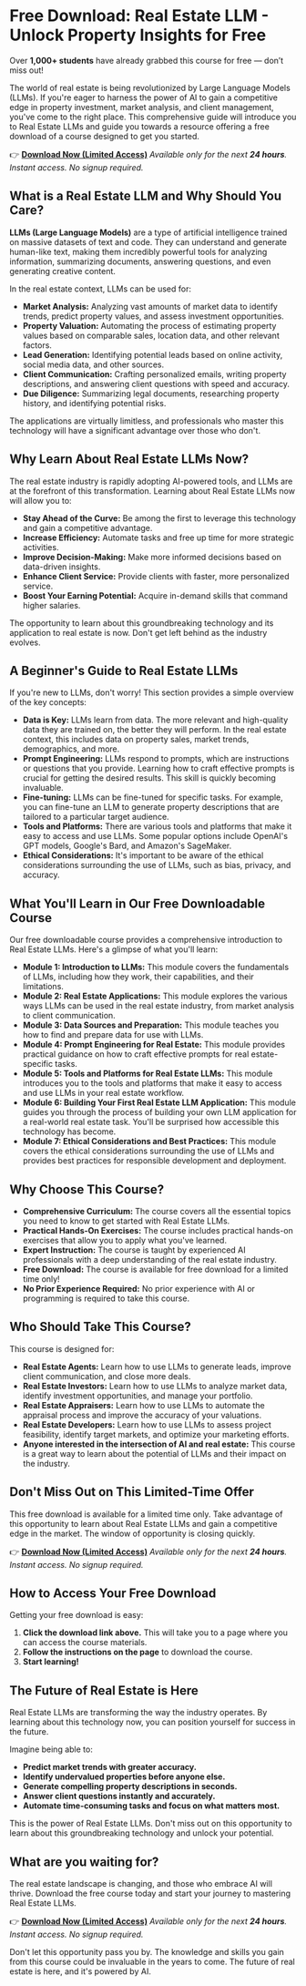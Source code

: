 # Free Download: Real Estate LLM - Unlock Property Insights for Free

Over **1,000+ students** have already grabbed this course for free — don’t miss out!

The world of real estate is being revolutionized by Large Language Models (LLMs). If you're eager to harness the power of AI to gain a competitive edge in property investment, market analysis, and client management, you've come to the right place. This comprehensive guide will introduce you to Real Estate LLMs and guide you towards a resource offering a free download of a course designed to get you started.

👉 **[Download Now (Limited Access)](https://udemywork.com/real-estate-llm)**
_Available only for the next **24 hours**. Instant access. No signup required._

## What is a Real Estate LLM and Why Should You Care?

**LLMs (Large Language Models)** are a type of artificial intelligence trained on massive datasets of text and code. They can understand and generate human-like text, making them incredibly powerful tools for analyzing information, summarizing documents, answering questions, and even generating creative content.

In the real estate context, LLMs can be used for:

*   **Market Analysis:** Analyzing vast amounts of market data to identify trends, predict property values, and assess investment opportunities.
*   **Property Valuation:** Automating the process of estimating property values based on comparable sales, location data, and other relevant factors.
*   **Lead Generation:** Identifying potential leads based on online activity, social media data, and other sources.
*   **Client Communication:** Crafting personalized emails, writing property descriptions, and answering client questions with speed and accuracy.
*   **Due Diligence:** Summarizing legal documents, researching property history, and identifying potential risks.

The applications are virtually limitless, and professionals who master this technology will have a significant advantage over those who don't.

## Why Learn About Real Estate LLMs Now?

The real estate industry is rapidly adopting AI-powered tools, and LLMs are at the forefront of this transformation. Learning about Real Estate LLMs now will allow you to:

*   **Stay Ahead of the Curve:** Be among the first to leverage this technology and gain a competitive advantage.
*   **Increase Efficiency:** Automate tasks and free up time for more strategic activities.
*   **Improve Decision-Making:** Make more informed decisions based on data-driven insights.
*   **Enhance Client Service:** Provide clients with faster, more personalized service.
*   **Boost Your Earning Potential:** Acquire in-demand skills that command higher salaries.

The opportunity to learn about this groundbreaking technology and its application to real estate is now. Don't get left behind as the industry evolves.

## A Beginner's Guide to Real Estate LLMs

If you're new to LLMs, don't worry! This section provides a simple overview of the key concepts:

*   **Data is Key:** LLMs learn from data. The more relevant and high-quality data they are trained on, the better they will perform. In the real estate context, this includes data on property sales, market trends, demographics, and more.
*   **Prompt Engineering:** LLMs respond to prompts, which are instructions or questions that you provide. Learning how to craft effective prompts is crucial for getting the desired results. This skill is quickly becoming invaluable.
*   **Fine-tuning:** LLMs can be fine-tuned for specific tasks. For example, you can fine-tune an LLM to generate property descriptions that are tailored to a particular target audience.
*   **Tools and Platforms:** There are various tools and platforms that make it easy to access and use LLMs. Some popular options include OpenAI's GPT models, Google's Bard, and Amazon's SageMaker.
*   **Ethical Considerations:** It's important to be aware of the ethical considerations surrounding the use of LLMs, such as bias, privacy, and accuracy.

## What You'll Learn in Our Free Downloadable Course

Our free downloadable course provides a comprehensive introduction to Real Estate LLMs. Here's a glimpse of what you'll learn:

*   **Module 1: Introduction to LLMs:** This module covers the fundamentals of LLMs, including how they work, their capabilities, and their limitations.
*   **Module 2: Real Estate Applications:** This module explores the various ways LLMs can be used in the real estate industry, from market analysis to client communication.
*   **Module 3: Data Sources and Preparation:** This module teaches you how to find and prepare data for use with LLMs.
*   **Module 4: Prompt Engineering for Real Estate:** This module provides practical guidance on how to craft effective prompts for real estate-specific tasks.
*   **Module 5: Tools and Platforms for Real Estate LLMs:** This module introduces you to the tools and platforms that make it easy to access and use LLMs in your real estate workflow.
*   **Module 6: Building Your First Real Estate LLM Application:** This module guides you through the process of building your own LLM application for a real-world real estate task. You'll be surprised how accessible this technology has become.
*   **Module 7: Ethical Considerations and Best Practices:** This module covers the ethical considerations surrounding the use of LLMs and provides best practices for responsible development and deployment.

## Why Choose This Course?

*   **Comprehensive Curriculum:** The course covers all the essential topics you need to know to get started with Real Estate LLMs.
*   **Practical Hands-On Exercises:** The course includes practical hands-on exercises that allow you to apply what you've learned.
*   **Expert Instruction:** The course is taught by experienced AI professionals with a deep understanding of the real estate industry.
*   **Free Download:** The course is available for free download for a limited time only!
*   **No Prior Experience Required:** No prior experience with AI or programming is required to take this course.

## Who Should Take This Course?

This course is designed for:

*   **Real Estate Agents:** Learn how to use LLMs to generate leads, improve client communication, and close more deals.
*   **Real Estate Investors:** Learn how to use LLMs to analyze market data, identify investment opportunities, and manage your portfolio.
*   **Real Estate Appraisers:** Learn how to use LLMs to automate the appraisal process and improve the accuracy of your valuations.
*   **Real Estate Developers:** Learn how to use LLMs to assess project feasibility, identify target markets, and optimize your marketing efforts.
*   **Anyone interested in the intersection of AI and real estate:** This course is a great way to learn about the potential of LLMs and their impact on the industry.

## Don't Miss Out on This Limited-Time Offer

This free download is available for a limited time only. Take advantage of this opportunity to learn about Real Estate LLMs and gain a competitive edge in the market. The window of opportunity is closing quickly.

👉 **[Download Now (Limited Access)](https://udemywork.com/real-estate-llm)**
_Available only for the next **24 hours**. Instant access. No signup required._

## How to Access Your Free Download

Getting your free download is easy:

1.  **Click the download link above.** This will take you to a page where you can access the course materials.
2.  **Follow the instructions on the page** to download the course.
3.  **Start learning!**

## The Future of Real Estate is Here

Real Estate LLMs are transforming the way the industry operates. By learning about this technology now, you can position yourself for success in the future.

Imagine being able to:

*   **Predict market trends with greater accuracy.**
*   **Identify undervalued properties before anyone else.**
*   **Generate compelling property descriptions in seconds.**
*   **Answer client questions instantly and accurately.**
*   **Automate time-consuming tasks and focus on what matters most.**

This is the power of Real Estate LLMs. Don't miss out on this opportunity to learn about this groundbreaking technology and unlock your potential.

## What are you waiting for?

The real estate landscape is changing, and those who embrace AI will thrive. Download the free course today and start your journey to mastering Real Estate LLMs.

👉 **[Download Now (Limited Access)](https://udemywork.com/real-estate-llm)**
_Available only for the next **24 hours**. Instant access. No signup required._

Don't let this opportunity pass you by. The knowledge and skills you gain from this course could be invaluable in the years to come. The future of real estate is here, and it's powered by AI.
